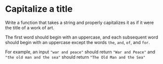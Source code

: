 # Capitalize a title

Write a function that takes a string and properly capitalizes it as if it were the title of a work of art.

The first word should begin with an uppercase, and each subsequent word should begin with an uppercase except the words `the`, `and`, `of`, and `for`.

For example, an input `"war and peace"` should return `"War and Peace"` and `"the old man and the sea"` should return `"The Old Man and the Sea"`

